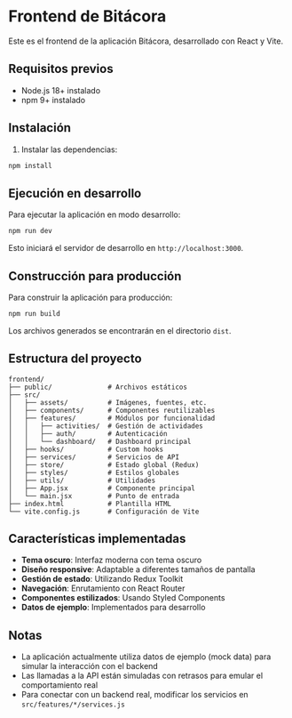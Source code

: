 # Frontend de Bitácora

Este es el frontend de la aplicación Bitácora, desarrollado con React y Vite.

## Requisitos previos

- Node.js 18+ instalado
- npm 9+ instalado

## Instalación

1. Instalar las dependencias:

```bash
npm install
```

## Ejecución en desarrollo

Para ejecutar la aplicación en modo desarrollo:

```bash
npm run dev
```

Esto iniciará el servidor de desarrollo en `http://localhost:3000`.

## Construcción para producción

Para construir la aplicación para producción:

```bash
npm run build
```

Los archivos generados se encontrarán en el directorio `dist`.

## Estructura del proyecto

```
frontend/
├── public/              # Archivos estáticos
├── src/
│   ├── assets/          # Imágenes, fuentes, etc.
│   ├── components/      # Componentes reutilizables
│   ├── features/        # Módulos por funcionalidad
│   │   ├── activities/  # Gestión de actividades
│   │   ├── auth/        # Autenticación
│   │   └── dashboard/   # Dashboard principal
│   ├── hooks/           # Custom hooks
│   ├── services/        # Servicios de API
│   ├── store/           # Estado global (Redux)
│   ├── styles/          # Estilos globales
│   ├── utils/           # Utilidades
│   ├── App.jsx          # Componente principal
│   └── main.jsx         # Punto de entrada
├── index.html           # Plantilla HTML
└── vite.config.js       # Configuración de Vite
```

## Características implementadas

- **Tema oscuro**: Interfaz moderna con tema oscuro
- **Diseño responsive**: Adaptable a diferentes tamaños de pantalla
- **Gestión de estado**: Utilizando Redux Toolkit
- **Navegación**: Enrutamiento con React Router
- **Componentes estilizados**: Usando Styled Components
- **Datos de ejemplo**: Implementados para desarrollo

## Notas

- La aplicación actualmente utiliza datos de ejemplo (mock data) para simular la interacción con el backend
- Las llamadas a la API están simuladas con retrasos para emular el comportamiento real
- Para conectar con un backend real, modificar los servicios en `src/features/*/services.js`
